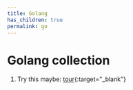 ```yaml
---
title: Golang
has_children: true
permalink: go
---
```


# Golang collection

1. Try this maybe: [tour](https://tour.golang.org/list){:target="_blank"}
